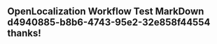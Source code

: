 <properties
ms.topic="hero-topic"
ms.test1="hero-topic"
ms.test2="test"/>

## OpenLocalization Workflow Test MarkDown d4940885-b8b6-4743-95e2-32e858f44554 thanks!
